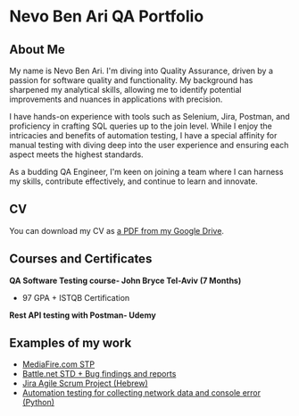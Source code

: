 # Nevo Ben Ari QA Portfolio

## About Me
My name is Nevo Ben Ari. I'm diving into Quality Assurance, driven by a passion for software quality and functionality. My background has sharpened my analytical skills, allowing me to identify potential improvements and nuances in applications with precision.

I have hands-on experience with tools such as Selenium, Jira, Postman, and proficiency in crafting SQL queries up to the join level. While I enjoy the intricacies and benefits of automation testing, I have a special affinity for manual testing with diving deep into the user experience and ensuring each aspect meets the highest standards.

As a budding QA Engineer, I'm keen on joining a team where I can harness my skills, contribute effectively, and continue to learn and innovate.

## CV
You can download my CV as [a PDF from my Google Drive](https://drive.google.com/file/d/12PxY50dQU_tCrS0y3D6WcGLjhVAm-9PV/view?usp=sharing).

## Courses and Certificates
__QA Software Testing course- John Bryce Tel-Aviv (7 Months)__
  * 97 GPA + ISTQB Certification

__Rest API testing with Postman- Udemy__

## Examples of my work
  * [MediaFire.com STP](https://docs.google.com/document/d/1895EykGNJpiZ_cfxjY-CJaWl8fmCBcCB/edit?usp=sharing&ouid=108068656386666679142&rtpof=true&sd=true)
  * [Battle.net STD + Bug findings and reports](https://docs.google.com/spreadsheets/d/1guY7L6Bti6GlAzSTzOd5LJK8ej9xpapU/edit?usp=sharing&ouid=108068656386666679142&rtpof=true&sd=true)
  * [Jira Agile Scrum Project (Hebrew)](https://nevobenari.atlassian.net/jira/software/c/projects/NS/boards/2/timeline?shared=&atlOrigin=eyJpIjoiMzU2MDM3NzZiMzdhNDFkMGExZjVjOTg4Njk0Y2M4MDciLCJwIjoiaiJ9)
  * [Automation testing for collecting network data and console error (Python)](https://github.com/NevoBenAriQA/QA-Portfolio/blob/main/mediaFireNetWorkData.py)
